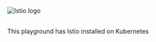 ![Istio logo](https://raw.githubusercontent.com/lorenzo85/scenarios-ica/master/istio-logo.svg)

<br>
This playground has Istio installed on Kubernetes